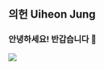 ## 의헌 Uiheon Jung
### 안녕하세요! 반갑습니다 👋


<img src="https://img.shields.io/badge/Django-#092E20?style=flat&logo=TypeScript&logoColor=white"/>

<!--
**uiheonn/uiheonn** is a ✨ _special_ ✨ repository because its `README.md` (this file) appears on your GitHub profile.

Here are some ideas to get you started:

- 🔭 I’m currently working on ...
- 🌱 I’m currently learning ...
- 👯 I’m looking to collaborate on ...
- 🤔 I’m looking for help with ...
- 💬 Ask me about ...
- 📫 How to reach me: ...
- 😄 Pronouns: ...
- ⚡ Fun fact: ...
-->
